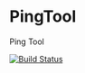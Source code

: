# PingTool
Ping Tool


[![Build Status](https://dev.azure.com/airband/Network%20Monitoring%20for%20ISPs/_apis/build/status/kyaaqba.PingTool?branchName=master)](https://dev.azure.com/airband/Network%20Monitoring%20for%20ISPs/_build/latest?definitionId=1&branchName=master)
